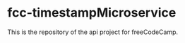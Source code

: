fcc-timestampMicroservice
=========================

This is the repository of the api project for freeCodeCamp.
